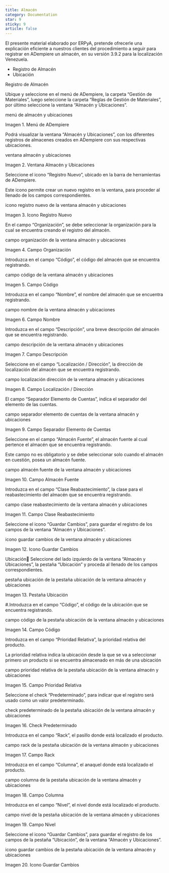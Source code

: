 ```yaml
---
title: Almacén
category: Documentation
star: 9
sticky: 9
article: false
---
```


El presente material elaborado por ERPyA, pretende ofrecerle una explicación eficiente a nuestros clientes del procedimiento a seguir para registrar en ADempiere un almacén, en su versión 3.9.2 para la localización Venezuela.

- Registro de Almacén
- Ubicación

Registro de Almacén

Ubique y seleccione en el menú de ADempiere, la carpeta “Gestión de Materiales”, luego seleccione la carpeta “Reglas de Gestión de Materiales”, por último seleccione la ventana “Almacén y Ubicaciones”.

menú de almacén y ubicaciones

Imagen 1. Menú de ADempiere

Podrá visualizar la ventana “Almacén y Ubicaciones”, con los diferentes registros de almacenes creados en ADempiere con sus respectivas ubicaciones.

ventana almacén y ubicaciones

Imagen 2. Ventana Almacén y Ubicaciones

Seleccione el icono “Registro Nuevo”, ubicado en la barra de herramientas de ADempiere.

Este icono permite crear un nuevo registro en la ventana, para proceder al llenado de los campos correspondientes.

icono registro nuevo de la ventana almacén y ubicaciones

Imagen 3. Icono Registro Nuevo

En el campo “Organización”, se debe seleccionar la organización para la cual se encuentra creando el registro del almacén.

campo organización de la ventana almacén y ubicaciones

Imagen 4. Campo Organización

Introduzca en el campo “Código”, el código del almacén que se encuentra registrando.

campo código de la ventana almacén y ubicaciones

Imagen 5. Campo Código

Introduzca en el campo “Nombre”, el nombre del almacén que se encuentra registrando.

campo nombre de la ventana almacén y ubicaciones

Imagen 6. Campo Nombre

Introduzca en el campo “Descripción”, una breve descripción del almacén que se encuentra registrando.

campo descripción de la ventana almacén y ubicaciones

Imagen 7. Campo Descripción

Seleccione en el campo “Localización / Dirección”, la dirección de localización del almacén que se encuentra registrando.

campo localización dirección de la ventana almacén y ubicaciones

Imagen 8. Campo Localización / Dirección

El campo “Separador Elemento de Cuentas”, indica el separador del elemento de las cuentas.

campo separador elemento de cuentas de la ventana almacén y ubicaciones

Imagen 9. Campo Separador Elemento de Cuentas

Seleccione en el campo “Almacén Fuente”, el almacén fuente al cual pertence el almacén que se encuentra registrando.

Este campo no es obligatorio y se debe seleccionar solo cuando el almacén en cuestión, posea un almacén fuente.

campo almacén fuente de la ventana almacén y ubicaciones

Imagen 10. Campo Almacén Fuente

Introduzca en el campo “Clase Reabastecimiento”, la clase para el reabastecimiento del almacén que se encuentra registrando.

campo clase reabastecimiento de la ventana almacén y ubicaciones

Imagen 11. Campo Clase Reabastecimiento

Seleccione el icono “Guardar Cambios”, para guardar el registro de los campos de la ventana “Almacén y Ubicaciones”.

icono guardar cambios de la ventana almacén y ubicaciones

Imagen 12. Icono Guardar Cambios

Ubicación
Seleccione del lado izquierdo de la ventana “Almacén y Ubicaciones”, la pestaña “Ubicación” y proceda al llenado de los campos correspondientes.

pestaña ubicación de la pestaña ubicación de la ventana almacén y ubicaciones

Imagen 13. Pestaña Ubicación

#.Introduzca en el campo “Código”, el código de la ubicación que se encuentra registrando.

campo código de la pestaña ubicación de la ventana almacén y ubicaciones

Imagen 14. Campo Código

Introduzca en el campo “Prioridad Relativa”, la prioridad relativa del producto.

La prioridad relativa indica la ubicación desde la que se va a seleccionar primero un producto si se encuentra almacenado en más de una ubicación

campo prioridad relativa de la pestaña ubicación de la ventana almacén y ubicaciones

Imagen 15. Campo Prioridad Relativa

Seleccione el check “Predeterminado”, para indicar que el registro será usado como un valor predeterminado.

check predeterminado de la pestaña ubicación de la ventana almacén y ubicaciones

Imagen 16. Check Predeterminado

Introduzca en el campo “Rack”, el pasillo donde está localizado el producto.

campo rack de la pestaña ubicación de la ventana almacén y ubicaciones

Imagen 17. Campo Rack

Introduzca en el campo “Columna”, el anaquel donde está localizado el producto.

campo columna de la pestaña ubicación de la ventana almacén y ubicaciones

Imagen 18. Campo Columna

Introduzca en el campo “Nivel”, el nivel donde está localizado el producto.

campo nivel de la pestaña ubicación de la ventana almacén y ubicaciones

Imagen 19. Campo Nivel

Seleccione el icono “Guardar Cambios”, para guardar el registro de los campos de la pestaña “Ubicación”, de la ventana “Almacén y Ubicaciones”.

icono guardar cambios de la pestaña ubicación de la ventana almacén y ubicaciones

Imagen 20. Icono Guardar Cambios